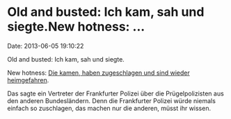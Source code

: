 Old and busted: Ich kam, sah und siegte.New hotness: \...
=========================================================

Date: 2013-06-05 19:10:22

Old and busted: Ich kam, sah und siegte.

New hotness: [Die kamen, haben zugeschlagen und sind wieder
heimgefahren](http://www.fr-online.de/blockupy-frankfurt/scheiss-seo-immer,15402798,23119030.html).

Das sagte ein Vertreter der Frankfurter Polizei über die
Prügelpolizisten aus den anderen Bundesländern. Denn die Frankfurter
Polizei würde niemals einfach so zuschlagen, das machen nur die anderen,
müsst ihr wissen.

